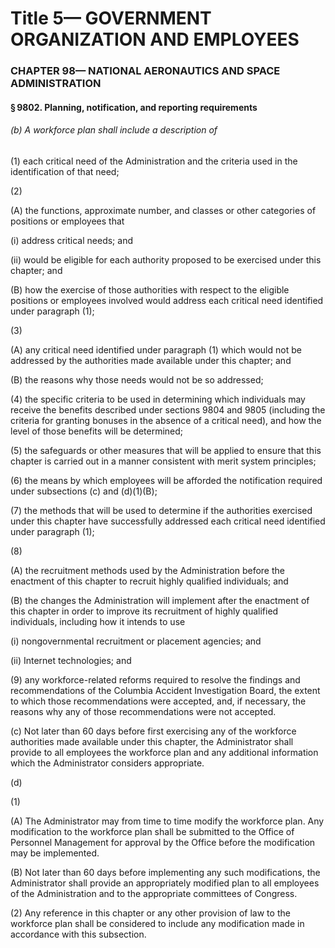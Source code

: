 
# Title 5— GOVERNMENT ORGANIZATION AND EMPLOYEES
### CHAPTER 98— NATIONAL AERONAUTICS AND SPACE ADMINISTRATION
#### § 9802. Planning, notification, and reporting requirements
###### (b) A workforce plan shall include a description of

(1) each critical need of the Administration and the criteria used in the identification of that need;

(2)

(A) the functions, approximate number, and classes or other categories of positions or employees that

(i) address critical needs; and

(ii) would be eligible for each authority proposed to be exercised under this chapter; and

(B) how the exercise of those authorities with respect to the eligible positions or employees involved would address each critical need identified under paragraph (1);

(3)

(A) any critical need identified under paragraph (1) which would not be addressed by the authorities made available under this chapter; and

(B) the reasons why those needs would not be so addressed;

(4) the specific criteria to be used in determining which individuals may receive the benefits described under sections 9804 and 9805 (including the criteria for granting bonuses in the absence of a critical need), and how the level of those benefits will be determined;

(5) the safeguards or other measures that will be applied to ensure that this chapter is carried out in a manner consistent with merit system principles;

(6) the means by which employees will be afforded the notification required under subsections (c) and (d)(1)(B);

(7) the methods that will be used to determine if the authorities exercised under this chapter have successfully addressed each critical need identified under paragraph (1);

(8)

(A) the recruitment methods used by the Administration before the enactment of this chapter to recruit highly qualified individuals; and

(B) the changes the Administration will implement after the enactment of this chapter in order to improve its recruitment of highly qualified individuals, including how it intends to use

(i) nongovernmental recruitment or placement agencies; and

(ii) Internet technologies; and

(9) any workforce-related reforms required to resolve the findings and recommendations of the Columbia Accident Investigation Board, the extent to which those recommendations were accepted, and, if necessary, the reasons why any of those recommendations were not accepted.

(c) Not later than 60 days before first exercising any of the workforce authorities made available under this chapter, the Administrator shall provide to all employees the workforce plan and any additional information which the Administrator considers appropriate.

(d)

(1)

(A) The Administrator may from time to time modify the workforce plan. Any modification to the workforce plan shall be submitted to the Office of Personnel Management for approval by the Office before the modification may be implemented.

(B) Not later than 60 days before implementing any such modifications, the Administrator shall provide an appropriately modified plan to all employees of the Administration and to the appropriate committees of Congress.

(2) Any reference in this chapter or any other provision of law to the workforce plan shall be considered to include any modification made in accordance with this subsection.
